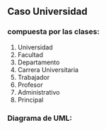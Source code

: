 ## Caso Universidad
### compuesta por las clases:

1. Universidad
2. Facultad
3. Departamento
3. Carrera Universitaria
4. Trabajador
4. Profesor
5. Administrativo
6. Principal

### Diagrama de UML:


